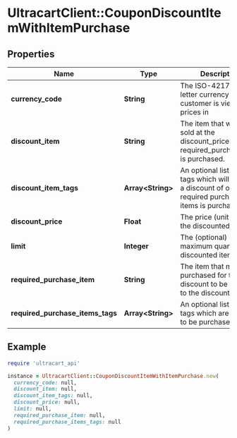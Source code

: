 # UltracartClient::CouponDiscountItemWithItemPurchase

## Properties

| Name | Type | Description | Notes |
| ---- | ---- | ----------- | ----- |
| **currency_code** | **String** | The ISO-4217 three letter currency code the customer is viewing prices in | [optional] |
| **discount_item** | **String** | The item that will be sold at the discount_price when required_purchase_item is purchased. | [optional] |
| **discount_item_tags** | **Array&lt;String&gt;** | An optional list of item tags which will receive a discount of one of the required purchased items is purchased. | [optional] |
| **discount_price** | **Float** | The price (unit cost) of the discounted item | [optional] |
| **limit** | **Integer** | The (optional) maximum quantity of discounted items. | [optional] |
| **required_purchase_item** | **String** | The item that must be purchased for the discount to be applied to the discount item. | [optional] |
| **required_purchase_items_tags** | **Array&lt;String&gt;** | An optional list of item tags which are required to be purchased. | [optional] |

## Example

```ruby
require 'ultracart_api'

instance = UltracartClient::CouponDiscountItemWithItemPurchase.new(
  currency_code: null,
  discount_item: null,
  discount_item_tags: null,
  discount_price: null,
  limit: null,
  required_purchase_item: null,
  required_purchase_items_tags: null
)
```

